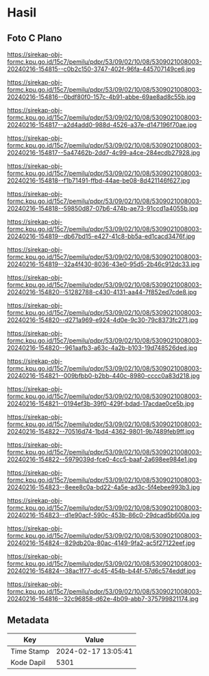 # Hasil

## Foto C Plano

https://sirekap-obj-formc.kpu.go.id/15c7/pemilu/pdpr/53/09/02/10/08/5309021008003-20240216-154815--c0b2c150-3747-402f-96fa-445707149ce6.jpg

https://sirekap-obj-formc.kpu.go.id/15c7/pemilu/pdpr/53/09/02/10/08/5309021008003-20240216-154816--0bdf80f0-157c-4b91-abbe-69ae8ad8c55b.jpg

https://sirekap-obj-formc.kpu.go.id/15c7/pemilu/pdpr/53/09/02/10/08/5309021008003-20240216-154817--a2d4add0-988d-4526-a37e-d147196f70ae.jpg

https://sirekap-obj-formc.kpu.go.id/15c7/pemilu/pdpr/53/09/02/10/08/5309021008003-20240216-154817--5a47462b-2dd7-4c99-a4ce-284ecdb27928.jpg

https://sirekap-obj-formc.kpu.go.id/15c7/pemilu/pdpr/53/09/02/10/08/5309021008003-20240216-154818--f1b71491-ffbd-44ae-be08-8d421146f627.jpg

https://sirekap-obj-formc.kpu.go.id/15c7/pemilu/pdpr/53/09/02/10/08/5309021008003-20240216-154818--59850d87-07b6-474b-ae73-91ccd1a4055b.jpg

https://sirekap-obj-formc.kpu.go.id/15c7/pemilu/pdpr/53/09/02/10/08/5309021008003-20240216-154819--db67bd15-e427-41c8-bb5a-ed1cacd3476f.jpg

https://sirekap-obj-formc.kpu.go.id/15c7/pemilu/pdpr/53/09/02/10/08/5309021008003-20240216-154819--32a4f430-8036-43e0-95d5-2b46c912dc33.jpg

https://sirekap-obj-formc.kpu.go.id/15c7/pemilu/pdpr/53/09/02/10/08/5309021008003-20240216-154820--51282788-c430-4131-aa44-7f852ed7cde8.jpg

https://sirekap-obj-formc.kpu.go.id/15c7/pemilu/pdpr/53/09/02/10/08/5309021008003-20240216-154820--d271a969-e924-4d0e-9c30-79c8373fc271.jpg

https://sirekap-obj-formc.kpu.go.id/15c7/pemilu/pdpr/53/09/02/10/08/5309021008003-20240216-154820--961aafb3-a63c-4a2b-b103-19d748526ded.jpg

https://sirekap-obj-formc.kpu.go.id/15c7/pemilu/pdpr/53/09/02/10/08/5309021008003-20240216-154821--009bfbb0-b2bb-440c-8980-cccc0a83d218.jpg

https://sirekap-obj-formc.kpu.go.id/15c7/pemilu/pdpr/53/09/02/10/08/5309021008003-20240216-154821--0194ef3b-39f0-429f-bdad-17acdae0ce5b.jpg

https://sirekap-obj-formc.kpu.go.id/15c7/pemilu/pdpr/53/09/02/10/08/5309021008003-20240216-154822--70516d74-1bd4-4362-9801-9b7489feb9ff.jpg

https://sirekap-obj-formc.kpu.go.id/15c7/pemilu/pdpr/53/09/02/10/08/5309021008003-20240216-154822--5979039d-fce0-4cc5-baaf-2a698ee984e1.jpg

https://sirekap-obj-formc.kpu.go.id/15c7/pemilu/pdpr/53/09/02/10/08/5309021008003-20240216-154823--8eee8c0a-bd22-4a5e-ad3c-5f4ebee993b3.jpg

https://sirekap-obj-formc.kpu.go.id/15c7/pemilu/pdpr/53/09/02/10/08/5309021008003-20240216-154823--d1e90acf-590c-453b-86c0-29dcad5b600a.jpg

https://sirekap-obj-formc.kpu.go.id/15c7/pemilu/pdpr/53/09/02/10/08/5309021008003-20240216-154824--829db20a-80ac-4149-9fa2-ac5f27122eef.jpg

https://sirekap-obj-formc.kpu.go.id/15c7/pemilu/pdpr/53/09/02/10/08/5309021008003-20240216-154824--38ac1f77-dc45-454b-b44f-57d6c574eddf.jpg

https://sirekap-obj-formc.kpu.go.id/15c7/pemilu/pdpr/53/09/02/10/08/5309021008003-20240216-154816--32c96858-d62e-4b09-abb7-375799821174.jpg


## Metadata

| Key        | Value               |
| ---------- | ------------------- |
| Time Stamp | 2024-02-17 13:05:41 |
| Kode Dapil | 5301                |



